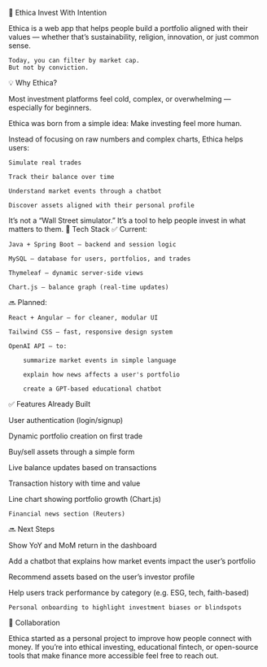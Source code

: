 🌱 Ethica  Invest With Intention

Ethica is a web app that helps people build a portfolio aligned with their values — whether that’s sustainability, religion, innovation, or just common sense.

    Today, you can filter by market cap.
    But not by conviction.

💡 Why Ethica?

Most investment platforms feel cold, complex, or overwhelming — especially for beginners.

Ethica was born from a simple idea:
Make investing feel more human.

Instead of focusing on raw numbers and complex charts, Ethica helps users:

    Simulate real trades

    Track their balance over time

    Understand market events through a chatbot

    Discover assets aligned with their personal profile

It’s not a “Wall Street simulator.”
It’s a tool to help people invest in what matters to them.
🧠 Tech Stack
✅ Current:

    Java + Spring Boot — backend and session logic

    MySQL — database for users, portfolios, and trades

    Thymeleaf — dynamic server-side views

    Chart.js — balance graph (real-time updates)

🔜 Planned:

    React + Angular — for cleaner, modular UI

    Tailwind CSS — fast, responsive design system

    OpenAI API — to:

        summarize market events in simple language

        explain how news affects a user's portfolio

        create a GPT-based educational chatbot

✅ Features Already Built

User authentication (login/signup)

Dynamic portfolio creation on first trade

Buy/sell assets through a simple form

Live balance updates based on transactions

Transaction history with time and value

Line chart showing portfolio growth (Chart.js)

    Financial news section (Reuters)

🔜 Next Steps

Show YoY and MoM return in the dashboard

Add a chatbot that explains how market events impact the user’s portfolio

Recommend assets based on the user’s investor profile

Help users track performance by category (e.g. ESG, tech, faith-based)

    Personal onboarding to highlight investment biases or blindspots

🤝 Collaboration

Ethica started as a personal project to improve how people connect with money.
If you’re into ethical investing, educational fintech, or open-source tools that make finance more accessible  feel free to reach out.

